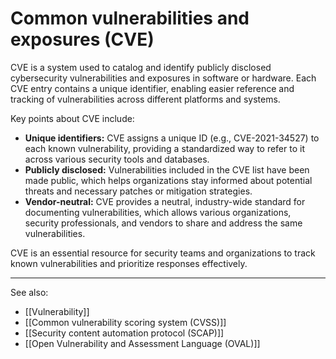 
# Common vulnerabilities and exposures (CVE)

CVE is a system used to catalog and identify publicly disclosed cybersecurity vulnerabilities and exposures in software or hardware. Each CVE entry contains a unique identifier, enabling easier reference and tracking of vulnerabilities across different platforms and systems.

Key points about CVE include:

- **Unique identifiers:** CVE assigns a unique ID (e.g., CVE-2021-34527) to each known vulnerability, providing a standardized way to refer to it across various security tools and databases.
- **Publicly disclosed:** Vulnerabilities included in the CVE list have been made public, which helps organizations stay informed about potential threats and necessary patches or mitigation strategies.
- **Vendor-neutral:** CVE provides a neutral, industry-wide standard for documenting vulnerabilities, which allows various organizations, security professionals, and vendors to share and address the same vulnerabilities.

CVE is an essential resource for security teams and organizations to track known vulnerabilities and prioritize responses effectively.

---

See also:

- [[Vulnerability]]
- [[Common vulnerability scoring system (CVSS)]]
- [[Security content automation protocol (SCAP)]]
- [[Open Vulnerability and Assessment Language (OVAL)]]